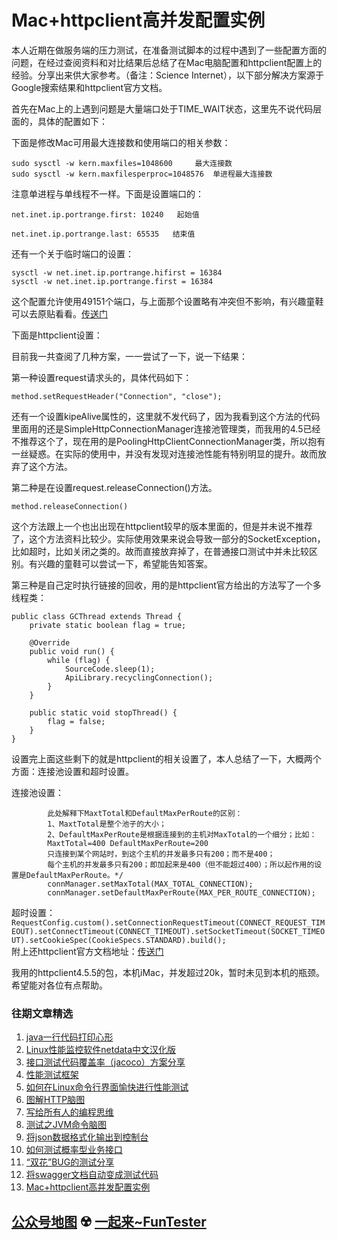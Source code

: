 # Mac+httpclient高并发配置实例


本人近期在做服务端的压力测试，在准备测试脚本的过程中遇到了一些配置方面的问题，在经过查阅资料和对比结果后总结了在Mac电脑配置和httpclient配置上的经验。分享出来供大家参考。（备注：Science Internet），以下部分解决方案源于Google搜索结果和httpclient官方文档。

首先在Mac上的上遇到问题是大量端口处于TIME_WAIT状态，这里先不说代码层面的，具体的配置如下：

下面是修改Mac可用最大连接数和使用端口的相关参数：

```
sudo sysctl -w kern.maxfiles=1048600     最大连接数
sudo sysctl -w kern.maxfilesperproc=1048576  单进程最大连接数
```
注意单进程与单线程不一样。下面是设置端口的：

```
net.inet.ip.portrange.first: 10240   起始值 
 
net.inet.ip.portrange.last: 65535   结束值
```
还有一个关于临时端口的设置：


```
sysctl -w net.inet.ip.portrange.hifirst = 16384 
sysctl -w net.inet.ip.portrange.first = 16384
```
这个配置允许使用49151个端口，与上面那个设置略有冲突但不影响，有兴趣童鞋可以去原贴看看。[传送门](https://raby.sh/osx-where-are-my-time_wait.html)

下面是httpclient设置：

目前我一共查阅了几种方案，一一尝试了一下，说一下结果：

第一种设置request请求头的，具体代码如下：

```
method.setRequestHeader("Connection", "close");  
```

还有一个设置kipeAlive属性的，这里就不发代码了，因为我看到这个方法的代码里面用的还是SimpleHttpConnectionManager连接池管理类，而我用的4.5已经不推荐这个了，现在用的是PoolingHttpClientConnectionManager类，所以抱有一丝疑惑。在实际的使用中，并没有发现对连接池性能有特别明显的提升。故而放弃了这个方法。

第二种是在设置request.releaseConnection()方法。

`method.releaseConnection()`

这个方法跟上一个也出出现在httpclient较早的版本里面的，但是并未说不推荐了，这个方法资料比较少。实际使用效果来说会导致一部分的SocketException，比如超时，比如关闭之类的。故而直接放弃掉了，在普通接口测试中并未比较区别。有兴趣的童鞋可以尝试一下，希望能告知答案。

第三种是自己定时执行链接的回收，用的是httpclient官方给出的方法写了一个多线程类：


```
public class GCThread extends Thread {
	private static boolean flag = true;
 
	@Override
	public void run() {
		while (flag) {
			SourceCode.sleep(1);
			ApiLibrary.recyclingConnection();
		}
	}
 
	public static void stopThread() {
		flag = false;
	}
}
```
设置完上面这些剩下的就是httpclient的相关设置了，本人总结了一下，大概两个方面：连接池设置和超时设置。

连接池设置：

```
		此处解释下MaxtTotal和DefaultMaxPerRoute的区别：
		1、MaxtTotal是整个池子的大小；
		2、DefaultMaxPerRoute是根据连接到的主机对MaxTotal的一个细分；比如：
		MaxtTotal=400 DefaultMaxPerRoute=200
		只连接到某个网站时，到这个主机的并发最多只有200；而不是400；
		每个主机的并发最多只有200；即加起来是400（但不能超过400）；所以起作用的设置是DefaultMaxPerRoute。*/
		connManager.setMaxTotal(MAX_TOTAL_CONNECTION);
		connManager.setDefaultMaxPerRoute(MAX_PER_ROUTE_CONNECTION);
```

超时设置：
`RequestConfig.custom().setConnectionRequestTimeout(CONNECT_REQUEST_TIMEOUT).setConnectTimeout(CONNECT_TIMEOUT).setSocketTimeout(SOCKET_TIMEOUT).setCookieSpec(CookieSpecs.STANDARD).build();`    
附上还httpclient官方文档地址：[传送门](http://hc.apache.org/httpcomponents-client-ga/httpclient/apidocs/org/apache/http/impl/conn/PoolingHttpClientConnectionManager.html)

我用的httpclient4.5.5的包，本机iMac，并发超过20k，暂时未见到本机的瓶颈。希望能对各位有点帮助。

### 往期文章精选

1. [java一行代码打印心形](https://mp.weixin.qq.com/s/QPSryoSbViVURpSa9QXtpg)
2. [Linux性能监控软件netdata中文汉化版](https://mp.weixin.qq.com/s/fdXtK-5WwKnxjLZdyg6-nA)
3. [接口测试代码覆盖率（jacoco）方案分享](https://mp.weixin.qq.com/s/D73Sq6NLjeRKN8aCpGLOjQ)
4. [性能测试框架](https://mp.weixin.qq.com/s/3_09j7-5ex35u30HQRyWug)
5. [如何在Linux命令行界面愉快进行性能测试](https://mp.weixin.qq.com/s/fwGqBe1SpA2V0lPfAOd04Q)
6. [图解HTTP脑图](https://mp.weixin.qq.com/s/100Vm8FVEuXs0x6rDGTipw)
7. [写给所有人的编程思维](https://mp.weixin.qq.com/s/Oj33UCnYfbUgzsBzEm2GPQ)
8. [测试之JVM命令脑图](https://mp.weixin.qq.com/s/qprqyv0j3SCvGw1HMjbaMQ)
9. [将json数据格式化输出到控制台](https://mp.weixin.qq.com/s/2IPwvh-33Ov2jBh0_L8shA)
10. [如何测试概率型业务接口](https://mp.weixin.qq.com/s/kUVffhjae3eYivrGqo6ZMg)
11. [“双花”BUG的测试分享](https://mp.weixin.qq.com/s/0dsBsssNfg-seJ_tu9zFaQ)
12. [将swagger文档自动变成测试代码](https://mp.weixin.qq.com/s/SY8mVenj0zMe5b47GS9VSQ)
13. [Mac+httpclient高并发配置实例](https://mp.weixin.qq.com/s/r4a-vGz0pxeZBPPH3phujw)

## [公众号地图](https://mp.weixin.qq.com/s/36RbP20beZ8oWJ9nLAxG3g) ☢️ [一起来~FunTester](http://mp.weixin.qq.com/s?__biz=MzU4MTE2NDEyMQ==&mid=2247483866&idx=3&sn=2ef9d9bdcc49b5e52fcb3b6f35396a5e&chksm=fd4a8cecca3d05fafee68d4a9f9024ffc950cb66809d28f0ec3f8ee1ce280349f27d5352314c&scene=21#wechat_redirect)